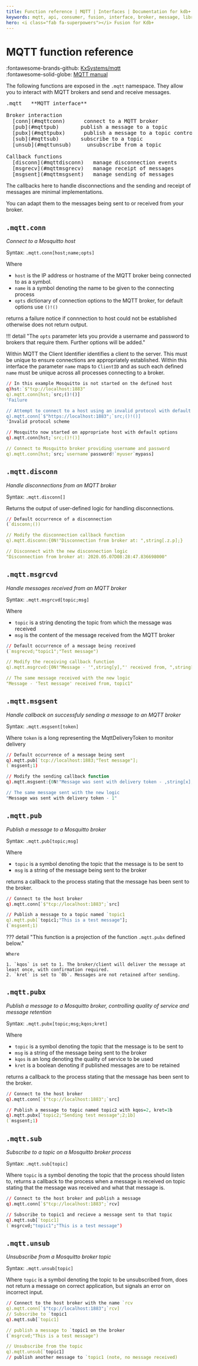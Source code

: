 ```yaml
---
title: Function reference | MQTT | Interfaces | Documentation for kdb+ and q
keywords: mqtt, api, consumer, fusion, interface, broker, message, library, telemetry, producer, q
hero: <i class="fab fa-superpowers"></i> Fusion for Kdb+
---
```

# MQTT function reference

:fontawesome-brands-github: 
[KxSystems/mqtt](https://github.com/KxSystems/mqtt)
<br>
:fontawesome-solid-globe:
[MQTT manual](https://mosquitto.org/man/mqtt-7.html)

The following functions are exposed in the `.mqtt` namespace.
They allow you to interact with MQTT brokers and send and receive messages.

<pre markdown="1" class="language-txt">
.mqtt   **MQTT interface**

Broker interaction
  [conn](#mqttconn)      connect to a MQTT broker
  [pub](#mqttpub)       publish a message to a topic
  [pubx](#mqttpubx)      publish a message to a topic controlling qos and ret
  [sub](#mqttsub)       subscribe to a topic
  [unsub](#mqttunsub)     unsubscribe from a topic

Callback functions
  [disconn](#mqttdisconn)   manage disconnection events
  [msgrecv](#mqttmsgrecv)   manage receipt of messages
  [msgsent](#mqttmsgsent)   manage sending of messages
</pre>

The callbacks here to handle disconnections and the sending and receipt of messages are minimal implementations. 

You can adapt them to the messages being sent to or received from your broker.


## `.mqtt.conn`

_Connect to a Mosquitto host_

Syntax: `.mqtt.conn[host;name;opts]`

Where

-   `host` is the IP address or hostname of the MQTT broker being connected to as a symbol.
-   `name` is a symbol denoting the name to be given to the connecting process
-   `opts` dictionary of connection options to the MQTT broker, for default options use `()!()`

returns a failure notice if connnection to host could not be established otherwise does not return output.

!!! detail "The `opts` parameter lets you provide a username and password to brokers that require them. Further options will be added."

Within MQTT the Client Identifier identifies a client to the server. This must be unique to ensure connections are appropriately established. Within this interface the parameter `name` maps to `ClientID` and as such each defined `name` must be unique across all processes connecting to a broker.

```q
// In this example Mosquitto is not started on the defined host
q)hst:`$"tcp://localhost:1883"
q).mqtt.conn[hst;`src;()!()]
'Failure

// Attempt to connect to a host using an invalid protocol with default options
q).mqtt.conn[`$"https://localhost:1883";`src;()!()]
'Invalid protocol scheme

// Mosquitto now started on appropriate host with default options
q).mqtt.conn[hst;`src;()!()]

// Connect to Mosquitto broker providing username and password
q).mqtt.conn[hst;`src;`username`password!`myuser`mypass]
```


## `.mqtt.disconn`

_Handle disconnections from an MQTT broker_

Syntax: `.mqtt.disconn[]`

Returns the output of user-defined logic for handling disconnections.

```q
// Default occurrence of a disconnection
(`disconn;())

// Modify the disconnection callback function
q).mqtt.disconn:{0N!"Disconnection from broker at: ",string[.z.p];}

// Disconnect with the new disconnection logic
"Disconnection from broker at: 2020.05.07D08:28:47.836698000"
```


## `.mqtt.msgrcvd`

_Handle messages received from an MQTT broker_

Syntax: `.mqtt.msgrcvd[topic;msg]`

Where

-  `topic` is a string denoting the topic from which the message was received
-  `msg` is the content of the message received from the MQTT broker

```q
// Default occurrence of a message being received
(`msgrecvd;"topic1";"Test message")

// Modify the receiving callback function
q).mqtt.msgrcvd:{0N!"Message - '",string[y],"' received from, ",string[x];}

// The same message received with the new logic
"Message - 'Test message' received from, topic1"
```


## `.mqtt.msgsent`

_Handle callback on successfuly sending a message to an MQTT broker_

Syntax: `.mqtt.msgsent[token]`

Where `token` is a long representing the MqttDeliveryToken to monitor delivery

```q
// Default occurrence of a message being sent
q).mqtt.pub[`tcp://localhost:1883;"Test message"];
(`msgsent;1)

// Modify the sending callback function
q).mqtt.msgsent:{0N!"Message was sent with delivery token - ,string[x];}

// The same message sent with the new logic
"Message was sent with delivery token - 1" 
```


## `.mqtt.pub`

_Publish a message to a Mosquitto broker_

Syntax: `.mqtt.pub[topic;msg]`

Where

-   `topic` is a symbol denoting the topic that the message is to be sent to
-   `msg` is a string of the message being sent to the broker

returns a callback to the process stating that the message has been sent to the broker.

```q
// Connect to the host broker
q).mqtt.conn[`$"tcp://localhost:1883";`src]

// Publish a message to a topic named `topic1
q).mqtt.pub[`topic1;"This is a test message"];
(`msgsent;1)
```

??? detail "This function is a projection of the function `.mqtt.pubx` defined below."

    Where 

  	1. `kqos` is set to 1. The broker/client will deliver the message at least once, with confirmation required.
  	2. `kret` is set to `0b`. Messages are not retained after sending.


## `.mqtt.pubx`

_Publish a message to a Mosquitto broker, controlling quality of service and message retention_

Syntax: `.mqtt.pubx[topic;msg;kqos;kret]`

Where

- `topic` is a symbol denoting the topic that the message is to be sent to
- `msg` is a string of the message being sent to the broker
- `kqos` is an long denoting the quality of service to be used
- `kret` is a boolean denoting if published messages are to be retained

returns a callback to the process stating that the message has been sent to the broker.

```q
// Connect to the host broker
q).mqtt.conn[`$"tcp://localhost:1883";`src]

// Publish a message to topic named topic2 with kqos=2, kret=1b
q).mqtt.pubx[`topic2;"Sending test message";2;1b]
(`msgsent;1)
```


## `.mqtt.sub`

_Subscribe to a topic on a Mosquitto broker process_

Syntax: `.mqtt.sub[topic]`

Where `topic` is a symbol denoting the topic that the process should listen to, returns a callback to the process when a message is received on topic stating that the message was received and what that message is.

```q
// Connect to the host broker and publish a message
q).mqtt.conn[`$"tcp://localhost:1883";`rcv]

// Subscribe to topic1 and recieve a message sent to that topic
q).mqtt.sub[`topic1]
(`msgrcvd;"topic1";"This is a test message")
```


## `.mqtt.unsub`

_Unsubscribe from a Mosquitto broker topic_

Syntax: `.mqtt.unsub[topic]`

Where `topic` is a symbol denoting the topic to be unsubscribed from, does not return a message on correct application, but signals an error on incorrect input.

```q
// Connect to the host broker with the name `rcv
q).mqtt.conn[`$"tcp://localhost:1883";`rcv]
// Subscribe to `topic1
q).mqtt.sub[`topic1]

// publish a message to `topic1 on the broker
(`msgrcvd;"This is a test message")

// Unsubscribe from the topic 
q).mqtt.unsub[`topic1]
// publish another message to `topic1 (note, no message received)
```

